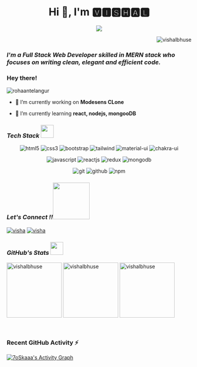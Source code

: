 <h1 align="center">Hi 👋, I'm 🆅🅸🆂🅷🅰🅻 </h1>

<p align="center">
  <a href="https://github.com/DenverCoder1/readme-typing-svg"><img src="https://readme-typing-svg.herokuapp.com?lines=Computer+Science+Student;Full+Stack+Web+Developer;Always%20learning%20new%20things&center=true&width=380&height=45"></a>
</p>

<!-- profile views-->
<p align="right"> <img src="https://komarev.com/ghpvc/?username=vishalbhuse&label=Profile%20views&color=5E9F00&style=flat" alt="vishalbhuse" /> </p>

<h3><i>I'm a Full Stack Web Developer skilled in MERN stack who focuses on writing clean, elegant and efficient code.</i></h3>

### Hey there! 
<p align="left"> <img src="https://komarev.com/ghpvc/?username=rohaantelangur&label=Profile%20views&color=0e75b6&style=flat" alt="rohaantelangur" /> </p>

- 🔭 I’m currently working on **Modesens CLone**

- 🌱 I’m currently learning **react, nodejs, mongooDB**




<p align="left">
</p>
<h3><i>Tech Stack <img src="https://camo.githubusercontent.com/beb64ff21c883e318e4f5db5231c2ba4175705bea1c9249e82a41ab375db4f75/68747470733a2f2f6d65646961322e67697068792e636f6d2f6d656469612f51737347456d706b79454f684243623765312f67697068792e6769663f6369643d656366303565343761306e336769316266716e74716d6f62386739616964316f796a327772336473336d67373030626c267269643d67697068792e676966" width="35"/></i></h3>


<p align="center">
<img src="https://img.shields.io/badge/HTML5-E34F26?style=for-the-badge&logo=html5&logoColor=white" alt="html5"/>
<img src="https://img.shields.io/badge/CSS3-1572B6?style=for-the-badge&logo=css3&logoColor=white" alt="css3"/>
<img src="https://img.shields.io/badge/Bootstrap-563D7C?style=for-the-badge&logo=bootstrap&logoColor=white" alt="bootstrap"/>
<img src="https://img.shields.io/badge/Tailwind_CSS-38B2AC?style=for-the-badge&logo=tailwind-css&logoColor=white" alt="tailwind"/>  
<img src="https://img.shields.io/badge/Material%20UI-007FFF?style=for-the-badge&logo=mui&logoColor=white" alt="material-ui"/>
<img src="https://img.shields.io/badge/Chakra%20UI-3bc7bd?style=for-the-badge&logo=chakraui&logoColor=white" alt="chakra-ui"/> 
</p>

<p align="center">
<img src="https://img.shields.io/badge/JavaScript-323330?style=for-the-badge&logo=javascript&logoColor=F7DF1E" alt="javascript"/>  
<img src="https://img.shields.io/badge/React-20232A?style=for-the-badge&logo=react&logoColor=61DAFB" alt="reactjs" />  
  <img src="https://img.shields.io/badge/Redux-593D88?style=for-the-badge&logo=redux&logoColor=white" alt="redux" />
  
<img src="https://img.shields.io/badge/MongoDB-4EA94B?style=for-the-badge&logo=mongodb&logoColor=white" alt="mongodb"/>
</p>

<p align="center">  

  <img src="https://img.shields.io/badge/Git-f44d27?style=for-the-badge&logo=git&logoColor=white" alt="git"/>
<img src="https://img.shields.io/badge/GitHub-100000?style=for-the-badge&logo=github&logoColor=white" alt="github"/>  
<img src="https://img.shields.io/badge/npm-CB3837?style=for-the-badge&logo=npm&logoColor=white" alt="npm"/>  
</p>

<h3><i>Let's Connect !!<img src="https://raw.githubusercontent.com/ShahriarShafin/ShahriarShafin/main/Assets/handshake.gif" width="100" /></i></h3>
<p align="left">
<a href="https://www.linkedin.com/in/vishal-bhuse-626239216/" target="blank"><img align="center" src="https://img.shields.io/badge/LinkedIn-0077B5?style=for-the-badge&logo=linkedin&logoColor=white" alt="visha" /></a>
   <a title="vbhuse2407@gmail.com" href="mailto:vbhuse2407@gmail.com" target="blank"><img align="center" src="https://img.shields.io/badge/Gmail-D14836?style=for-the-badge&logo=gmail&logoColor=white" alt="visha" /></a> 
</p>


<h3><i>GitHub's Stats <img src="https://camo.githubusercontent.com/f11b92476ee793cfe97f20e0564ab552bd9bd670179d7b6772c59bb4d3218ca6/68747470733a2f2f692e70696e696d672e636f6d2f6f726967696e616c732f36352f63342f66342f36356334663435323537316265313236316539633632336637646134383861632e676966" width="35"/></i></h3>

<p>
  <img src="https://github-readme-stats.vercel.app/api?username=vishalbhuse&show_icons=true&locale=en" alt="vishalbhuse"  height="150" />
  <img src="https://github-readme-stats.vercel.app/api/top-langs?username=vishalbhuse&show_icons=true&locale=en&layout=compact" alt="vishalbhuse"  height="150" />
 <img  src="https://github-readme-streak-stats.herokuapp.com/?user=vishalbhuse&" alt="vishalbhuse"   height="150" />
</p>
  <br/>
  <h3><b> Recent GitHub Activity ⚡</b></h3>
  <p>
   <a href="https://github.com/vishalbhuse"><img alt="7oSkaaa's Activity Graph" src="https://activity-graph.herokuapp.com/graph?username=vishalbhuse&custom_title=vishalbhuse's%20Contribution%20Graph&theme=react-dark" /></a></p>
  <br/>
